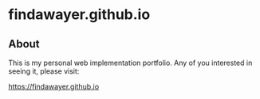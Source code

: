 findawayer.github.io
====================

## About

This is my personal web implementation portfolio.
Any of you interested in seeing it, please visit:

https://findawayer.github.io
